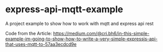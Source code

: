 # express-api-mqtt-example
A project example to show how to work with mqtt and express api rest

Code from the Article:
https://medium.com/@cri.bh6/in-this-simple-example-im-going-to-show-how-to-write-a-very-simple-expressjs-api-that-uses-mqtt-to-57aa3ecdcd9e
